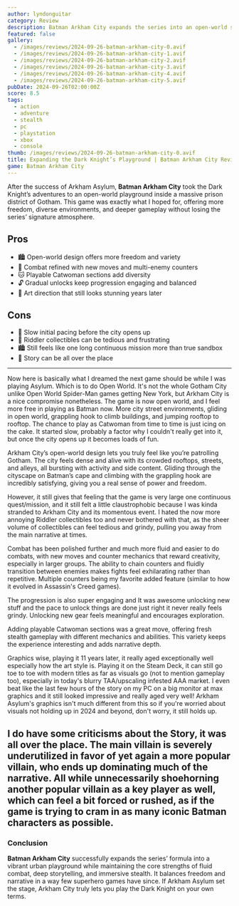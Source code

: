 ```yaml
---
author: lyndonguitar
category: Review
description: Batman Arkham City expands the series into an open-world setting, delivering more freedom, refined combat, and deep exploration, while maintaining the dark tone and tight gameplay.
featured: false
gallery:
  - /images/reviews/2024-09-26-batman-arkham-city-0.avif
  - /images/reviews/2024-09-26-batman-arkham-city-1.avif
  - /images/reviews/2024-09-26-batman-arkham-city-2.avif
  - /images/reviews/2024-09-26-batman-arkham-city-3.avif
  - /images/reviews/2024-09-26-batman-arkham-city-4.avif
  - /images/reviews/2024-09-26-batman-arkham-city-5.avif
pubDate: 2024-09-26T02:00:00Z
score: 8.5
tags:
  - action
  - adventure
  - stealth
  - pc
  - playstation
  - xbox
  - console
thumb: /images/reviews/2024-09-26-batman-arkham-city-0.avif
title: Expanding the Dark Knight’s Playground | Batman Arkham City Review
game: Batman Arkham City
---
```


After the success of Arkham Asylum, **Batman Arkham City** took the Dark Knight’s adventures to an open-world playground inside a massive prison district of Gotham. This game was exactly what I hoped for, offering more freedom, diverse environments, and deeper gameplay without losing the series’ signature atmosphere.

## Pros
- 🏙️ Open-world design offers more freedom and variety  
- 🦸 Combat refined with new moves and multi-enemy counters  
- 🐱 Playable Catwoman sections add diversity  
- 🔓 Gradual unlocks keep progression engaging and balanced  
- 🎨 Art direction that still looks stunning years later  

## Cons
- 🐢 Slow initial pacing before the city opens up  
- 🧩 Riddler collectibles can be tedious and frustrating  
- 🏙️ Still feels like one long continuous mission more than true sandbox 
- 📖 Story can be all over the place 

---

Now here is basically what I dreamed the next game should be while I was playing Asylum. Which is to do Open World. It's not the whole Gotham City unlike Open World Spider-Man games getting New York, but Arkham City is a nice compromise nonetheless. The game is now open world, and I feel more free in playing as Batman now. More city street environments, gliding in open world, grappling hook to climb buildings, and jumping rooftop to rooftop. The chance to play as Catwoman from time to time is just icing on the cake. It started slow, probably a factor why I couldn't really get into it, but once the city opens up it becomes loads of fun.

Arkham City’s open-world design lets you truly feel like you’re patrolling Gotham. The city feels dense and alive with its crowded rooftops, streets, and alleys, all bursting with activity and side content. Gliding through the cityscape on Batman’s cape and climbing with the grappling hook are incredibly satisfying, giving you a real sense of power and freedom. 

However, it still gives that feeling that the game is very large one continuous quest/mission, and it still felt a little claustrophobic because I was kinda stranded to Arkham City and its momentous event. I hated the now more annoying Riddler collectibles too and never bothered with that, as the sheer volume of collectibles can feel tedious and grindy, pulling you away from the main narrative at times.

Combat has been polished further and much more fluid and easier to do combats, with new moves and counter mechanics that reward creativity, especially in larger groups. The ability to chain counters and fluidly transition between enemies makes fights feel exhilarating rather than repetitive. Multiple counters being my favorite added feature (similar to how it evolved in Assassin's Creed games). 

The progression is also super engaging and It was awesome unlocking new stuff and the pace to unlock things are done just right it never really feels grindy. Unlocking new gear feels meaningful and encourages exploration.

Adding playable Catwoman sections was a great move, offering fresh stealth gameplay with different mechanics and abilities. This variety keeps the experience interesting and adds narrative depth.

Graphics wise, playing it 11 years later, it really aged exceptionally well especially how the art style is. Playing it on the Steam Deck, it can still go toe to toe with modern titles as far as visuals go (not to mention gameplay too), especially in today's blurry TAA/upscaling infested AAA market. I even beat like the last few hours of the story on my PC on a big monitor at max graphics and it still looked impressive and really aged very well! Arkham Asylum's graphics isn't much different from this so if you're worried about visuals not holding up in 2024 and beyond, don't worry, it still holds up.

I do have some criticisms about the Story, it was all over the place. The main villain is severely underutilized in favor of yet again a more popular villain, who ends up dominating much of the narrative. All while unnecessarily shoehorning another popular villain as a key player as well, which can feel a bit forced or rushed, as if the game is trying to cram in as many iconic Batman characters as possible.
---

### Conclusion

**Batman Arkham City** successfully expands the series’ formula into a vibrant urban playground while maintaining the core strengths of fluid combat, deep storytelling, and immersive stealth. It balances freedom and narrative in a way few superhero games have since. If Arkham Asylum set the stage, Arkham City truly lets you play the Dark Knight on your own terms.

